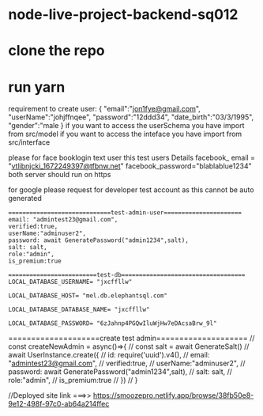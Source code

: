 # node-live-project-backend-sq012

# clone the repo

# run yarn

requirement to create user:
{
    "email":"jon1fye@gmail.com",
    "userName":"johjffnqee",
    "password":"12ddd34",
    "date_birth":"03/3/1995",
    "gender":"male 
}
if you want to access the userSchema you have import  from src/model
if you want to access the inteface you have import  from src/interface

please for face booklogin text user this test users Details
facebook\_ email = "vtlibnjcki_1672249397@tfbnw.net"
facebook_password="blablablue1234"
both server should run on https

for google please request for developer test account as this cannot be auto generated


    =============================test-admin-user======================
    email: "admintest23@gmail.com",
    verified:true,
    userName:"adminuser2",
    password: await GeneratePassword("admin1234",salt),
    salt: salt,
    role:"admin",
    is_premium:true

    =========================test-db===================================
    LOCAL_DATABASE_USERNAME= "jxcffllw" 

    LOCAL_DATABASE_HOST= "mel.db.elephantsql.com" 

    LOCAL_DATABASE_DATABASE_NAME= "jxcffllw" 

    LOCAL_DATABASE_PASSWORD= "6zJahnp4PGQwIluWjHw7eDAcsaBrw_9l" 

====================create test admin====================
//   const createNewAdmin = async()=>{
//     const salt = await GenerateSalt()
//     await UserInstance.create({
//     id: require('uuid').v4(),
//     email: "admintest23@gmail.com",
//     verified:true,
//     userName:"adminuser2",
//     password: await GeneratePassword("admin1234",salt),
//     salt: salt,
//     role:"admin",
//     is_premium:true
//   })
// }

//Deployed site link ===>> https://smoozepro.netlify.app/browse/38fb50e8-9e12-498f-97c0-ab64a214ffec